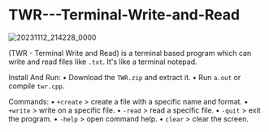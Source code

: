 # TWR---Terminal-Write-and-Read

![20231112_214228_0000](https://github.com/Nabir14/TWR---Terminal-Write-and-Read/assets/82253045/12b1ec8f-6865-4284-a4d8-216a3eb633f9)

(TWR - Terminal Write and Read) is a terminal based program which can write and read files like `.txt`. It's like a terminal notepad.

Install And Run:
• Download the `TWR.zip` and extract it.
• Run `a.out` or compile `twr.cpp`.

Commands:
• `+create` > create a file with a specific name and format.
• `+write` > write on a specific file.
• `-read` > read a specific file.
• `-quit` > exit the program.
• `-help` > open command help.
• `clear` > clear the screen.
